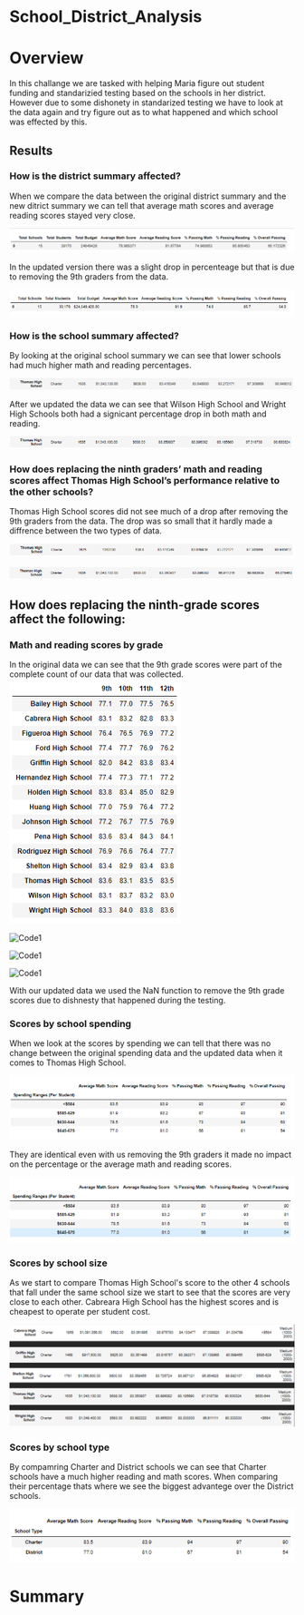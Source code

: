 # School_District_Analysis

# Overview 
  In this challange we are tasked with helping Maria figure out student funding and standarizied testing based on the schools in her district. However due to some dishonety in standarized testing we have to look at the data again and try figure out as to what happened and which school was effected by this. 



## Results 
### How is the district summary affected?
When we compare the data between the original district summary and the new ditrict summary we can tell that average math scores and average reading scores stayed very close. 

![Code1](Resources/original_district_summary.png)

In the updated version there was a slight drop in percenteage but that is due to removing the 9th graders from the data. 

![Code1](Resources/updated_district_summary.png)


### How is the school summary affected?
By looking at the original school summary we can see that lower schools had much higher math and reading percentages. 

![Code1](Resources/original_school_summary.png)

After we updated the data we can see that Wilson High School and Wright High Schools both had a signicant percentage drop in both math and reading. 

![Code1](Resources/updated_school_summary.png)


### How does replacing the ninth graders’ math and reading scores affect Thomas High School’s performance relative to the other schools?
Thomas High School scores did not see much of a drop after removing the 9th graders from the data. The drop was so small that it hardly made a diffrence between the two types of data. 

![Code1](Resources/thomas_old_summary.png)

![Code1](Resources/thomas_new_summary.png)

## How does replacing the ninth-grade scores affect the following:

### Math and reading scores by grade
In the original data we can see that the 9th grade scores were part of the complete count of our data that was collected. 
![Code1](Resources/original_math_scores.png) 


![Code1](Resources/original_reading_scores.png)

![Code1](Resources/updated_reading_scores.png)

![Code1](Resources/updated_math_scores.png)


With our updated data we used the NaN function to remove the 9th grade scores due to dishnesty that happened during the testing. 

### Scores by school spending
When we look at the scores by spending we can tell that there was no change between the original spending data and the updated data when it comes to Thomas High School. 

![Code1](Resources/original_spending.png)

They are identical even with us removing the 9th graders it made no impact on the percentage or the average math and reading scores. 

![Code1](Resources/updated_spending.png)


### Scores by school size
As we start to compare Thomas High School's score to the other 4 schools that fall under the same school size we start to see that the scores are very close to each other. Cabreara High School has the highest scores and is cheapest to operate per student cost. 


![Code1](Resources/school_size.png)


### Scores by school type
By compamring Charter and District schools we can see that Charter schools have a much higher reading and math scores. When comparing their percentage thats where we see the biggest advantege over the District schools. 

![Code1](Resources/updated_school_type.png)

# Summary 

